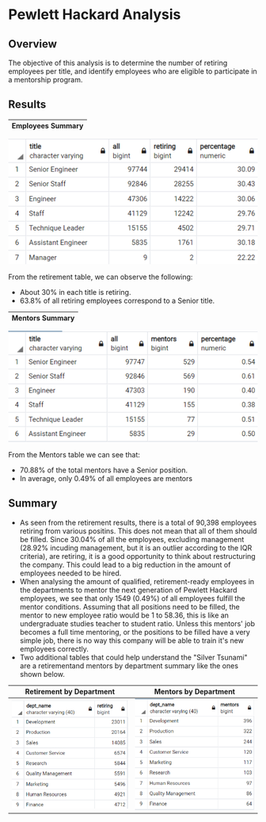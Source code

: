# Pewlett Hackard Analysis

## Overview
The objective of this analysis is to determine the number of retiring employees per title, and identify employees who are eligible to participate in a mentorship program.

## Results
|Employees Summary|
|-|
![](Data/total_employees_title_summary.png) 

From the retirement table, we can observe the following:
* About 30% in each title is retiring.
* 63.8% of all retiring employees correspond to a Senior title.

|Mentors Summary|
|-|
![](Data/mentors.png)

From the Mentors table we can see that:
* 70.88% of the total mentors have a Senior position.
* In average, only 0.49% of all employees are mentors

## Summary
* As seen from the retirement results, there is a total of 90,398 employees retiring from various positins. This does not mean that all of them should be filled. Since 30.04% of all the employees, excluding management (28.92% incuding management, but it is an outlier according to the IQR criteria), are retiring, it is a good opportunity to think about restructuring the company. This could lead to a big reduction in the amount of employees needed to be hired.
* When analysing the amount of qualified, retirement-ready employees in the departments to mentor the next generation of Pewlett Hackard employees, we see that only 1549 (0.49%) of all employees fulfill the mentor conditions. Assuming that all positions need to be filled, the mentor to new employee ratio would be 1 to 58.36, this is like an undergraduate studies teacher to student ratio. Unless this mentors' job becomes a full time mentoring, or the positions to be filled have a very simple job, there is no way this company will be able to train it's new employees correctly.
* Two additional tables that could help understand the "Silver Tsunami" are a retirementand mentors by department summary like the ones shown below.

|Retirement by Department  |Mentors by Department|
:-------------------------:|:-------------------------:
![](Data/retiring_dept.png) | ![](Data/mentors_dept.png)
